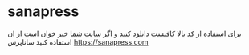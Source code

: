 # sanapress
برای استفاده از کد بالا کافیست دانلود کنید و اگر سایت شما خبر خوان است از ان استفاده کنید 
ساناپرس
https://sanapress.com
